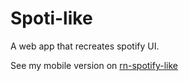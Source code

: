 # Spoti-like
A web app that recreates spotify UI.

See my mobile version on [rn-spotify-like](https://github.com/Bastiendmt/rn-spotify-like)

